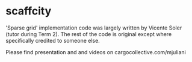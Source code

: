 # scaffcity

'Sparse grid' implementation code was largely written by Vicente Soler (tutor during Term 2). 
The rest of the code is original except where specifically credited to someone else.

Please find presentation and and videos on cargocollective.com/mjuliani
